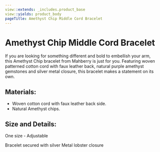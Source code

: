 ```yaml
---
view::extends: _includes.product_base
view::yields: product_body
pageTitle: Amethyst Chip Middle Cord Bracelet
---
```


# Amethyst Chip Middle Cord Bracelet

If you are looking for something different and bold to embellish your arm, this Amethyst Chip bracelet from Mahberry is just for you. Featuring woven patterned cotton cord with faux leather back, natural purple amethyst gemstones and silver metal closure, this bracelet makes a statement on its own.

## Materials:

- Woven cotton cord with faux leather back side.
- Natural Amethyst chips.

## Size and Details:

One size - Adjustable

Bracelet secured with silver Metal lobster closure
